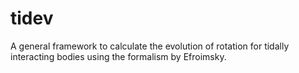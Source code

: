 tidev
=====

A general framework to calculate the evolution of rotation for tidally
interacting bodies using the formalism by Efroimsky.

